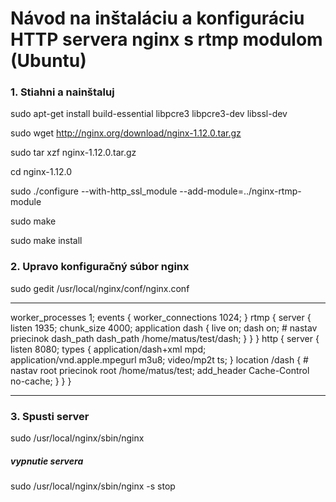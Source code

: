 # Návod na inštaláciu a konfiguráciu HTTP servera nginx s rtmp modulom (Ubuntu)
### 1. Stiahni a nainštaluj
sudo apt-get install build-essential libpcre3 libpcre3-dev libssl-dev

sudo wget http://nginx.org/download/nginx-1.12.0.tar.gz

sudo tar xzf nginx-1.12.0.tar.gz

cd nginx-1.12.0

sudo ./configure --with-http_ssl_module --add-module=../nginx-rtmp-module

sudo make

sudo make install

### 2. Upravo konfiguračný súbor nginx
sudo gedit /usr/local/nginx/conf/nginx.conf

---

worker_processes 1;
events {
  worker_connections 1024;
}
rtmp {
  server {
    listen 1935;
    chunk_size 4000;
    application dash {
        live on;
        dash on;
     # nastav priecinok dash_path
        dash_path /home/matus/test/dash;
    }
  }
}
http {
  server {
    listen 8080;
    types {
      application/dash+xml mpd;
      application/vnd.apple.mpegurl m3u8;
      video/mp2t ts;
    }
    location /dash {
      # nastav root priecinok
      root /home/matus/test;
      add_header Cache-Control no-cache;
    }
  }
}

---
### 3. Spusti server
  sudo /usr/local/nginx/sbin/nginx

##### vypnutie servera
  sudo /usr/local/nginx/sbin/nginx -s stop
